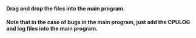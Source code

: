 #### Drag and drop the files into the main program.

#### Note that in the case of bugs in the main program, just add the CPULOG and log files into the main program.
